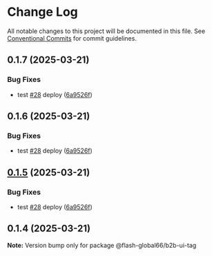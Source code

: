 # Change Log

All notable changes to this project will be documented in this file.
See [Conventional Commits](https://conventionalcommits.org) for commit guidelines.

## 0.1.7 (2025-03-21)


### Bug Fixes

* test [#28](https://github.com/Flash-Global66/b2b-ui-framework/issues/28) deploy ([6a9526f](https://github.com/Flash-Global66/b2b-ui-framework/commit/6a9526f986d683e05284d289c3022e35e1c7a590))





## 0.1.6 (2025-03-21)


### Bug Fixes

* test [#28](https://github.com/Flash-Global66/b2b-ui-framework/issues/28) deploy ([6a9526f](https://github.com/Flash-Global66/b2b-ui-framework/commit/6a9526f986d683e05284d289c3022e35e1c7a590))





## [0.1.5](https://github.com/Flash-Global66/b2b-ui-framework/compare/@flash-global66/b2b-ui-tag@0.1.4...@flash-global66/b2b-ui-tag@0.1.5) (2025-03-21)


### Bug Fixes

* test [#28](https://github.com/Flash-Global66/b2b-ui-framework/issues/28) deploy ([6a9526f](https://github.com/Flash-Global66/b2b-ui-framework/commit/6a9526f986d683e05284d289c3022e35e1c7a590))





## 0.1.4 (2025-03-21)

**Note:** Version bump only for package @flash-global66/b2b-ui-tag
